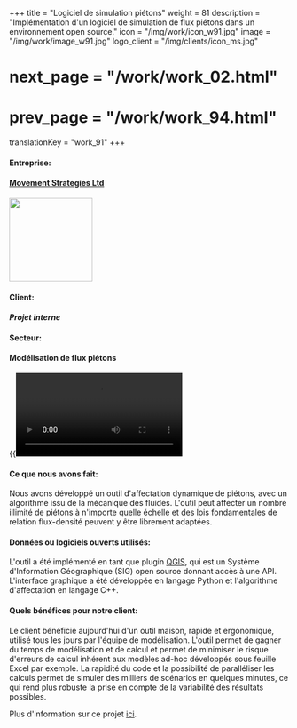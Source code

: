 +++
title = "Logiciel de simulation piétons"
weight = 81
description = "Implémentation d'un logiciel de simulation de flux piétons dans un environnement open source."
icon = "/img/work/icon_w91.jpg"
image = "/img/work/image_w91.jpg"
logo_client = "/img/clients/icon_ms.jpg"
# next_page = "/work/work_02.html"
# prev_page = "/work/work_94.html"
translationKey = "work_91"
+++

<!-- Company -->
<div class="row">
	<div class="col-sm-3"><h4>Entreprise:</h4></div>
	<div class="col-sm-3"> <h4><a href = "https://movementstrategies.com" target="_blank">Movement Strategies Ltd</a> </h4> </div>
	<div class="col-sm-3"><a href = "https://movementstrategies.com" target="_blank"> <img src="/img/clients/icon_ms.svg" width="150px"/></a></div>
</div>	

<!-- Client -->
<div class="row">
	<div class="col-sm-3"><h4>Client:</h4></div>
	<div class="col-sm-3"> <h4><i>Projet interne</i></h4></div>
	<!-- <div class="col-sm-3"></div> -->
</div>	

<!-- Sector -->
<div class="row">
	<div class="col-sm-3"><h4>Secteur:</h4></div>
	<div class="col-sm-3"> <h4>Modélisation de flux piétons</div>
	<div class="col-sm-3"></div>
</div>	

{{<video autoplay="yes" src="/img/work/video_w91.mp4" controls="yes">}}
<em>Exemple de simulation de la sortie du concert de Beyoncé et Jay-Z concert au stade Allianz Riviera de Nice en 2018.</em>
<br></br>

<h4>Ce que nous avons fait:</h4> 
<p>
Nous avons développé un outil d'affectation dynamique de piétons, avec un algorithme issu de la mécanique des fluides. L'outil peut affecter un nombre illimité de piétons à n'importe quelle échelle et des lois fondamentales de relation flux-densité peuvent y être librement adaptées.
</p>

<h4>Données ou logiciels ouverts utilisés:</h4>
<p>
 L'outil a été implémenté en tant que plugin <a href = "https://qgis.org/en/site/" target="_blank">QGIS</a>, qui est un Système d'Information Géographique (SIG) open source donnant accès à une API. L'interface graphique a été développée en langage Python et l'algorithme d'affectation en langage C++.
</p>

<h4>Quels bénéfices pour notre client:</h4>
<p>
Le client bénéficie aujourd'hui d'un outil maison, rapide et ergonomique, utilisé tous les jours par l'équipe de modélisation. L'outil permet de gagner du temps de modélisation et de calcul et permet de minimiser le risque d'erreurs de calcul inhérent aux modèles ad-hoc développés sous feuille Excel par exemple. La rapidité du code et la possibilité de paralléliser les calculs permet de simuler des milliers de scénarios en quelques minutes, ce qui rend plus robuste la prise en compte de la variabilité des résultats possibles.
</p>

<p>
Plus d'information sur ce projet <a href="https://movementstrategies.com/blog-posts/modelling-pedestrian-movement-with-sense-old-science-new-approach" target="_blank"><u>ici</u></a>.
</p>


